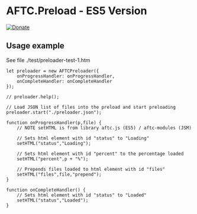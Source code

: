 # <b>AFTC.Preload - ES5 Version</b>
[![Donate](https://img.shields.io/badge/Donate-PayPal-green.svg)](https://www.paypal.com/cgi-bin/webscr?cmd=_donations&business=Darcey%2eLloyd%40gmail%2ecom&lc=GB&item_name=Darcey%20Lloyd%20Developer%20Donation&currency_code=GBP&bn=PP%2dDonationsBF%3abtn_donateCC_LG%2egif%3aNonHosted)

## <b>Usage example</b>
See file ./test/preloader-test-1.htm
```
let preloader = new AFTCPreloader({
    onProgressHandler: onProgressHandler,
    onCompleteHandler: onCompleteHandler
});

// preloader.help();

// Load JSON list of files into the preload and start preloading
preloader.start("./preloader.json");

function onProgressHandler(p,file) {
    // NOTE setHTML is from library aftc.js (ES5) / aftc-modules (JSM)

    // Sets html element with id "status" to "Loading"
    setHTML("status","Loading");

    // Sets html element with id "percent" to the percentage loaded 
    setHTML("percent",p + "%"); 

    // Prepends files loaded to html element with id "files"
    setHTML("files",file,"prepend");
}

function onCompleteHandler() {
    // Sets html element with id "status" to "Loaded"
    setHTML("status","Loaded");
}
```